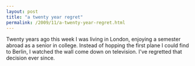 ```yaml
---
layout: post
title: "a twenty year regret"
permalink: /2009/11/a-twenty-year-regret.html
---
```


Twenty years ago this week I was living in London, enjoying a semester abroad as a senior in college. Instead of hopping the first plane I could find to Berlin, I watched the wall come down on television. I've regretted that decision ever since.